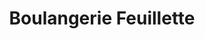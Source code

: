 ---
title: "Boulangerie Feuillette"
url: /la-chapelle-st-luc/boulangerie-feuillette/
shop: boulangerie
---